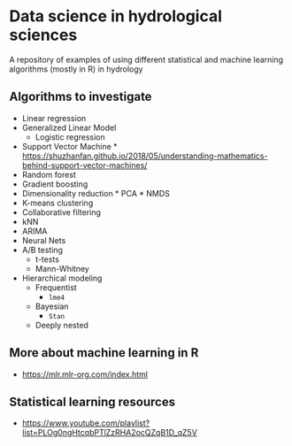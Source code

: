# Data science in hydrological sciences

A repository of examples of using different statistical and machine learning algorithms (mostly in R) in hydrology

## Algorithms to investigate

* Linear regression
* Generalized Linear Model
    * Logistic regression
* Support Vector Machine
      * https://shuzhanfan.github.io/2018/05/understanding-mathematics-behind-support-vector-machines/
* Random forest
* Gradient boosting
* Dimensionality reduction
      * PCA
      * NMDS
* K-means clustering
* Collaborative filtering
* kNN
* ARIMA
* Neural Nets
* A/B testing
    * t-tests
    * Mann-Whitney
* Hierarchical modeling
    * Frequentist
        * `lme4`
    * Bayesian
        * `Stan`
    * Deeply nested

## More about machine learning in R

* https://mlr.mlr-org.com/index.html

## Statistical learning resources

* https://www.youtube.com/playlist?list=PLOg0ngHtcqbPTlZzRHA2ocQZqB1D_qZ5V
